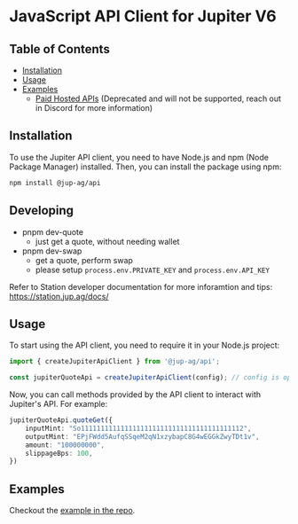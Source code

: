 # JavaScript API Client for Jupiter V6

## Table of Contents

- [Installation](#installation)
- [Usage](#usage)
- [Examples](#examples)
  - [Paid Hosted APIs](#paid-hosted-apis) (Deprecated and will not be supported, reach out in Discord for more information)

## Installation

To use the Jupiter API client, you need to have Node.js and npm (Node Package Manager) installed. Then, you can install the package using npm:

```bash
npm install @jup-ag/api
```

## Developing

- pnpm dev-quote
  - just get a quote, without needing wallet
- pnpm dev-swap
  - get a quote, perform swap
  - please setup `process.env.PRIVATE_KEY` and `process.env.API_KEY`

Refer to Station developer documentation for more inforamtion and tips: https://station.jup.ag/docs/

## Usage

To start using the API client, you need to require it in your Node.js project:

```typescript
import { createJupiterApiClient } from '@jup-ag/api';

const jupiterQuoteApi = createJupiterApiClient(config); // config is optional

```

Now, you can call methods provided by the API client to interact with Jupiter's API. For example:

```typescript
jupiterQuoteApi.quoteGet({
    inputMint: "So11111111111111111111111111111111111111112",
    outputMint: "EPjFWdd5AufqSSqeM2qN1xzybapC8G4wEGGkZwyTDt1v",
    amount: "100000000",
    slippageBps: 100,
})
```

## Examples

Checkout the [example in the repo](/example/index.ts).
